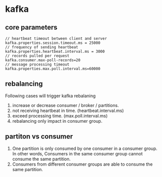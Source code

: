 
# kafka

## core parameters

```
// heartbeat timeout between client and server
kafka.properties.session.timeout.ms = 25000
// frequency of sending heartbeat
kafka.properties.heartbeat.interval.ms = 3000
// records pulled per request
kafka.consumer.max-poll-records=20
// message processing timeout
kafka.properties.max.poll.interval.ms=60000
```

## rebalancing
Following cases will trigger kafka rebalaning

1. increase or decrease consumer / broker / partitions.
2. not receiving heartbeat in time. (heartbeat.interval.ms)
3. exceed processing time. (max.poll.interval.ms)
4. rebalancing only impact in consumer group.

## partiton vs consumer
1. One partition is only consumed by one consumer in a consumer group. In other words, Consumers in the same consumer group cannot consume the same partition.
2. Consumers from different consumer groups are able to consume the same partition.

